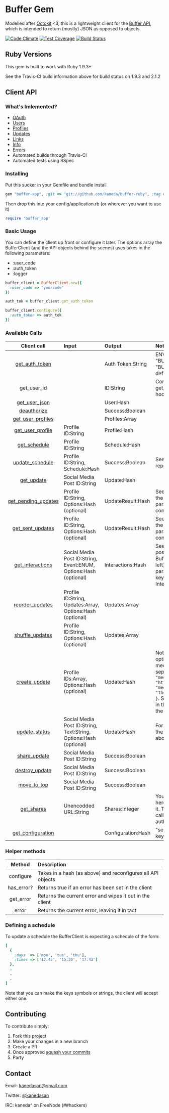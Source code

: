 # Buffer Gem

Modelled after [Octokit](https://github.com/octokit/octokit.rb) <3, this is a lightweight client for the [Buffer API](https://buffer.com/developers/api), which is intended to return (mostly) JSON as opposed to objects.

[![Code Climate](https://codeclimate.com/github/kaneda/buffer-ruby/badges/gpa.svg)](https://codeclimate.com/github/kaneda/buffer-ruby)
[![Test Coverage](https://codeclimate.com/github/kaneda/buffer-ruby/badges/coverage.svg)](https://codeclimate.com/github/kaneda/buffer-ruby/coverage)
[![Build Status](https://travis-ci.org/kaneda/buffer-ruby.svg?branch=master)](https://travis-ci.org/kaneda/buffer-ruby)

## Ruby Versions

This gem is built to work with Ruby 1.9.3+

See the Travis-CI build information above for build status on 1.9.3 and 2.1.2

## Client API

### What's Imlemented?
* [OAuth](https://buffer.com/developers/api/oauth)
* [Users](https://buffer.com/developers/api/user)
* [Profiles](https://buffer.com/developers/api/profiles)
* [Updates](https://buffer.com/developers/api/updates)
* [Links](https://buffer.com/developers/api/links)
* [Info](https://buffer.com/developers/api/info)
* [Errors](https://buffer.com/developers/api/errors)
* Automated builds through Travis-CI
* Automated tests using RSpec

### Installing

Put this sucker in your Gemfile and bundle install

```ruby
gem "buffer-app", :git => "git://github.com/kaneda/buffer-ruby", :tag => "v1.1"
```

Then drop this into your config/application.rb (or wherever you want to use it)

```ruby
require 'buffer_app'
```

### Basic Usage

You can define the client up front or configure it later. The options array the BufferClient (and the API objects behind the scenes) uses takes in the following parameters:
* :user_code
* :auth_token
* :logger

```ruby
buffer_client = BufferClient.new({
  :user_code => "yourcode"
})

auth_tok = buffer_client.get_auth_token

buffer_client.configure({
  :auth_token => auth_tok
})
```

### Available Calls

| Client call | Input | Output | Notes
| :---------: | :------ | :------ | :---------
| [get_auth_token](https://buffer.com/developers/api/oauth) | | Auth Token:String | ENV variables "BUFFER_KEY" and "BUFFER_SECRET" must be defined here |
| get_user_id | | ID:String | Convenience wrapper, calls get_user_json under the hood |
| [get_user_json](https://buffer.com/developers/api/user#user) | | User:Hash | |
| [deauthorize](https://buffer.com/developers/api/user#deauthorize) | | Success:Boolean | |
| [get_user_profiles](https://buffer.com/developers/api/profiles#profiles) | | Profiles:Array<Hash> | |
| [get_user_profile](https://buffer.com/developers/api/profiles#profilesid) | Profile ID:String | Profile:Hash | |
| [get_schedule](https://buffer.com/developers/api/profiles#schedules) | Profile ID:String | Schedule:Hash | |
| [update_schedule](https://buffer.com/developers/api/profiles#schedulesupdate) | Profile ID:String, Schedule:Hash | Success:Boolean | See below for schedule representation |
| [get_update](https://buffer.com/developers/api/updates#updatesid) | Social Media Post ID:String | Update:Hash | |
| [get_pending_updates](https://buffer.com/developers/api/updates#updatespending) | Profile ID:String, Options:Hash (optional) | UpdateResult:Hash | See Buffer API doc (link to the left) for optional parameters. "updates" key contains the Updates:Array<Hash> |
| [get_sent_updates](https://buffer.com/developers/api/updates#updatessent) | Profile ID:String, Options:Hash (optional) | UpdateResult:Hash | See Buffer API doc (link to the left) for optional parameters. "updates" key contains the Updates:Array<Hash> |
| [get_interactions](https://buffer.com/developers/api/updates#updatesinteractions) | Social Media Post ID:String, Event:ENUM, Options:Hash (optional) | Interactions:Hash | See [event types](https://bufferapp.com/developers/api/info#configuration) for possible event values and Buffer API doc (link to the left) for optional parameters. "interactions" key contains the Interactions:Array<Hash> |
| [reorder_updates](https://buffer.com/developers/api/updates#updatesreorder) | Profile ID:String, Updates:Array, Options:Hash (optional) | Updates:Array<Hash> | |
| [shuffle_updates](https://buffer.com/developers/api/updates#updatesshuffle) | Profile ID:String, Options:Hash (optional) | Updates:Array<Hash> | |
| [create_update](https://buffer.com/developers/api/updates#updatescreate) | Profile IDs:Array, Options:Hash (optional) | Update:Hash | Note that for the "media" option, please specify each media option in the hash separately, e.g. ```{ "media[link]" => "http%3A%2F%2Fgoogle.com", "media[description]" => "The%20google%20homepage" }```. See all available options in the Buffer docs (link to the left) |
| [update_status](https://buffer.com/developers/api/updates#updatesupdate) | Social Media Post ID:String, Text:String, Options:Hash (optional) | Update:Hash | For the "media" option see the note on create_update above |
| [share_update](https://buffer.com/developers/api/updates#updatesshare) | Social Media Post ID:String | Success:Boolean | |
| [destroy_update](https://buffer.com/developers/api/updates#updatesdestroy) | Social Media Post ID:String | Success:Boolean | |
| [move_to_top](https://buffer.com/developers/api/updates#updatesmovetotop) | Social Media Post ID:String | Success:Boolean | |
| [get_shares](https://buffer.com/developers/api/links#shares) | Unencodded URL:String | Shares:Integer | You can pass a normal URL here, the client will encode it. This is one of the only calls to not require an auth_token |
| [get_configuration](https://buffer.com/developers/api/info#configuration) | | Configuration:Hash | "services" key has internal keys for each service |

### Helper methods
| Method | Description |
| :---------: | :----- |
| configure | Takes in a hash (as above) and reconfigures all API objects |
| has_error? | Returns true if an error has been set in the client |
| get_error | Returns the current error and wipes it out in the client |
| error | Returns the current error, leaving it in tact |


### Defining a schedule

To update a schedule the BufferClient is expecting a schedule of the form:

```ruby
[
  {
    :days  => ['mon', 'tue', 'thu'],
    :times => ['12:45', '15:30', '17:43']
  },
  .
  .
  .
]
```

Note that you can make the keys symbols or strings, the client will accept either one.
## Contributing

To contribute simply:

1. Fork this project
2. Make your changes in a new branch
3. Create a PR
4. Once approved [squash your commits](http://davidwalsh.name/squash-commits-git)
5. Party

## Contact

Email: kanedasan@gmail.com

Twitter: [@kanedasan](https://twitter.com/kanedasan)

IRC: kaneda^ on FreeNode (##hackers)
